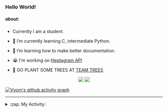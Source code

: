 ### Hello World!

##### about:
- Currently I am a student.
- 🌱 I’m currently learning C, intermediate Python.
- 🌱 I’m learning how to make better documentation.
- 😭 I'm working on [Heptagram API](https://github.com/Heptagram-Bot/api)

- 🌱 GO PLANT SOME TREES AT [TEAM TREES](https://teamtrees.org/)

<p align="center">
  <a href="https://twitter.com/Vyvy_viM"><img target="_blank" src="https://img.shields.io/badge/twitter%20@Vyvy_viM-0D95E8?style=for-the-badge&logo=twitter&logoColor=white"/></a> 
  <a href="https://vyvy-vi.github.io/portfolio"><img target="_blank" src="https://img.shields.io/badge/-I%27m_craving_for_open_source-green?style=for-the-badge&logo=github&logoColor=black"/></a> 
</p>

[![Vyom's github activity graph](https://activity-graph.herokuapp.com/graph?username=Vyvy-vi)](https://github.com/ashutosh00710/github-readme-activity-graph)

---
<details>
  <summary>:zap: My Activity:</summary>
  
<!--START_SECTION:waka-->
**I'm a Night 🦉** 

```text
🌞 Morning    38 commits     █░░░░░░░░░░░░░░░░░░░░░░░░   6.13% 
🌆 Daytime    132 commits    █████░░░░░░░░░░░░░░░░░░░░   21.29% 
🌃 Evening    233 commits    █████████░░░░░░░░░░░░░░░░   37.58% 
🌙 Night      217 commits    ████████░░░░░░░░░░░░░░░░░   35.0%

```
📅 **I'm Most Productive on Sunday** 

```text
Monday       70 commits     ██░░░░░░░░░░░░░░░░░░░░░░░   11.29% 
Tuesday      83 commits     ███░░░░░░░░░░░░░░░░░░░░░░   13.39% 
Wednesday    88 commits     ███░░░░░░░░░░░░░░░░░░░░░░   14.19% 
Thursday     79 commits     ███░░░░░░░░░░░░░░░░░░░░░░   12.74% 
Friday       55 commits     ██░░░░░░░░░░░░░░░░░░░░░░░   8.87% 
Saturday     84 commits     ███░░░░░░░░░░░░░░░░░░░░░░   13.55% 
Sunday       161 commits    ██████░░░░░░░░░░░░░░░░░░░   25.97%

```


📊 **This Week I Spent My Time On** 

```text
🔥 Editors: 
Vim                      8 hrs 2 mins        ██████████████████████░░░   87.83% 
VS Code                  1 hr 6 mins         ███░░░░░░░░░░░░░░░░░░░░░░   12.17%

🐱‍💻 Projects: 
api                      3 hrs 47 mins       ██████████░░░░░░░░░░░░░░░   41.39% 
uwus-online              2 hrs 49 mins       ███████░░░░░░░░░░░░░░░░░░   30.81% 
Shepherd-bot             1 hr 7 mins         ███░░░░░░░░░░░░░░░░░░░░░░   12.23% 
TEC-Discord-Automation   36 mins             █░░░░░░░░░░░░░░░░░░░░░░░░   6.62% 
Call-Reminders-template  12 mins             ░░░░░░░░░░░░░░░░░░░░░░░░░   2.35%

```


 Last Updated on 30/09/2021
<!--END_SECTION:waka-->
</details>
